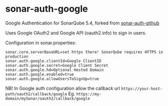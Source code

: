 # sonar-auth-google
Google Authentication for SonarQube 5.4, forked from [sonar-auth-github](https://github.com/SonarSource/sonar-auth-github)

Uses Google OAuth2 and Google API (oauth2.info) to sign in users.

Configuration in sonar.properties:

```
sonar.core.serverBaseURL=set https there! SonarQube requires HTTPS in production
sonar.auth.google.clientId=Google ClientID
sonar.auth.google.secret=Google Client Secret
sonar.auth.google.hd=Optional Hosted Domain
sonar.auth.google.enabled=true
sonar.auth.google.allowUsersToSignUp=true
```

NB! In Google auth configuration allow the callback url `https://your-host-path/oauth2/callback/google` Eg. `https://my-domain/mySonar/oauth2/callback/google`
